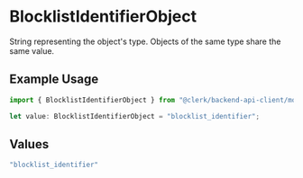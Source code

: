 # BlocklistIdentifierObject

String representing the object's type. Objects of the same type share the same value.


## Example Usage

```typescript
import { BlocklistIdentifierObject } from "@clerk/backend-api-client/models/components";

let value: BlocklistIdentifierObject = "blocklist_identifier";
```

## Values

```typescript
"blocklist_identifier"
```